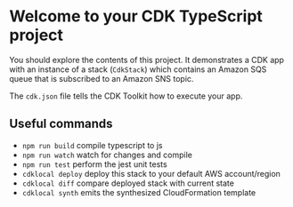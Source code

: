 # Welcome to your CDK TypeScript project

You should explore the contents of this project. It demonstrates a CDK app with an instance of a stack (`CdkStack`)
which contains an Amazon SQS queue that is subscribed to an Amazon SNS topic.

The `cdk.json` file tells the CDK Toolkit how to execute your app.

## Useful commands

* `npm run build`   compile typescript to js
* `npm run watch`   watch for changes and compile
* `npm run test`    perform the jest unit tests
* `cdklocal deploy`      deploy this stack to your default AWS account/region
* `cdklocal diff`        compare deployed stack with current state
* `cdklocal synth`       emits the synthesized CloudFormation template
